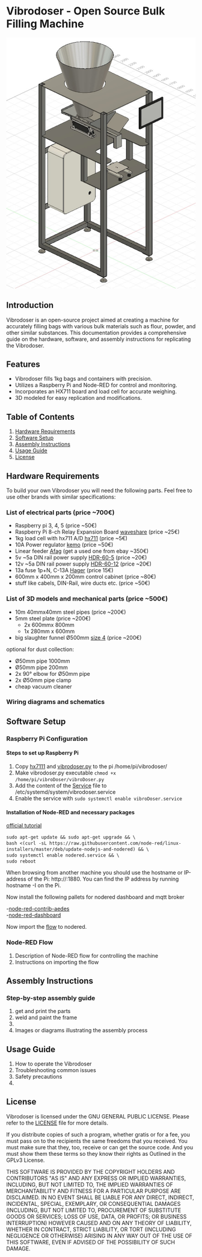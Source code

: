 # Vibrodoser - Open Source Bulk Filling Machine  

![Vibrodoser Machine](docs\img\vibrodoserAssembly1.jpg)

## Introduction  

Vibrodoser is an open-source project aimed at creating a machine for accurately filling bags with various bulk materials such as flour, powder, and other similar substances. This documentation provides a comprehensive guide on the hardware, software, and assembly instructions for replicating the Vibrodoser.

## Features

- Vibrodoser fills 1kg bags and containers with precision.  
- Utilizes a Raspberry Pi and Node-RED for control and monitoring.
- Incorporates an HX711 board and load cell for accurate weighing.
- 3D modeled for easy replication and modifications.

## Table of Contents

1. [Hardware Requirements](#hardware-requirements)
2. [Software Setup](#software-setup)
3. [Assembly Instructions](#assembly-instructions)
4. [Usage Guide](#usage-guide)
5. [License](#license)

## Hardware Requirements

To build your own Vibrodoser you will need the following parts. Feel free to use other brands with similar specifications:

### List of electrical parts (price ~700€)

- Raspberry pi 3, 4, 5 (price ~50€)
- Raspberry Pi 8-ch Relay Expansion Board  [waveshare](https://www.waveshare.com/rpi-relay-board-b.htm) (price ~25€)
- 1kg load cell with hx711 A/D [hx711](https://www.ebay.de/sch/i.html?_from=R40&_trksid=p2553889.m570.l1313&_nkw=hx+711+loadcell&_sacat=0) (price ~5€)
- 10A Power regulator [kemo](https://www.kemo-electronic.de/en/Transformer-Dimmer/M240-Power-Control-230-V-AC-10-A-Multifunction.php) (price ~50€)
- Linear feeder [Afag](https://www.afag.com/en/products/detail/linear-feeder-hlf-m-3.html) (get a used one from ebay ~350€)
- 5v ~5a DIN rail power supply [HDR-60-5](https://www.meanwell-web.com/en-gb/ac-dc-ultra-slim-din-rail-power-supply-input-range-hdr--60--5) (price ~20€)  
- 12v ~5a DIN rail power supply [HDR-60-12](https://www.meanwell-web.com/en-gb/ac-dc-ultra-slim-din-rail-power-supply-input-range-hdr--60--12) (price ~20€)  
- 13a fuse 1p+N, C-13A [Hager](https://www.hager.at/produktkatalog/energieverteilung-und-schutz-schaltgeraete/reiheneinbaugeraete/leitungsschutzschalter/ls-schalter-6ka/mcn513/19391.htm) (price 15€)
- 600mm x 400mm x 200mm control cabinet (price ~80€)
- stuff like cabels, DIN-Rail, wire ducts etc. (price ~50€)

### List of 3D models and mechanical parts (price ~500€)  

- 10m 40mmx40mm steel pipes (price ~200€)
- 5mm steel plate (price ~200€)  
    * 2x 600mmx 800mm
    * 1x 280mm x 600mm  
- big slaughter funnel Ø500mm [size 4](https://www.ebay.de/itm/145450569265?hash=item21dd878e31:g:K0YAAOSwKIpWEknz&amdata=enc%3AAQAIAAAA8IJstNXBvNsnDHynN1ARbeMmIM2RTDK0K0byh1Schn6cR55PfUV6%2FWkCOXgoQsoSMWsgQ46JCbTPhQQiFRqzUXaENnnVDTDB4YlJRSwsX2fy4cljnJNS2BWMqjffDGSFSRTXIC3v12NKAL6RtGeW3B3bXNU%2FtaW5GWBdDq65cdCbEL7cf7cpnC5TymgzmiPvzanPqKL3Xmk%2F1EjCQzifAWpVU6Qh51CCzLHAt4d8c%2BFCl1nhBx%2BNgaY3dKSdFdonyoupke8HrSbCEVxiSJ1mWzITPoJQdQEEFhZjgVUPE4u7JdISO1WimzrfNwvIGq4b3g%3D%3D%7Ctkp%3ABk9SR77R3-iYYw) (price ~200€)

optional for dust collection:

- Ø50mm pipe 1000mm  
- Ø50mm pipe 200mm  
- 2x 90° elbow for Ø50mm pipe
- 2x Ø50mm pipe clamp
- cheap vacuum cleaner

### Wiring diagrams and schematics

## Software Setup

### Raspberry Pi Configuration

#### Steps to set up Raspberry Pi

1. Copy [hx7111](hx711\hx711.py) and [vibrodoser.py](hx711\vibroDoser.py) to the pi /home/pi/vibrodoser/
2. Make vibrodoser.py executable ```chmod +x /home/pi/vibroDoser/vibroDoser.py```  
3. Add the content of the [Service](service\vibrodoser.service) file to /etc/systemd/system/vibrodoser.service
4. Enable the service  with ```sudo systemctl enable vibroDoser.service```

#### Installation of Node-RED and necessary packages

[official tutorial](https://nodered.org/docs/getting-started/raspberrypi)  

```console
sudo apt-get update && sudo apt-get upgrade && \
bash <(curl -sL https://raw.githubusercontent.com/node-red/linux-installers/master/deb/update-nodejs-and-nodered) && \
sudo systemctl enable nodered.service && \
sudo reboot
```

When browsing from another machine you should use the hostname or IP-address of the Pi: http://<hostname>:1880. You can find the IP address by running hostname -I on the Pi.  

Now install the following pallets for nodered dashboard and mqtt broker

-[node-red-contrib-aedes](https://flows.nodered.org/node/node-red-contrib-aedes)  
-[node-red-dashboard](https://flows.nodered.org/node/node-red-dashboard)  

Now import the [flow](flow\flow.json) to nodered.

### Node-RED Flow

1. Description of Node-RED flow for controlling the machine
2. Instructions on importing the flow

## Assembly Instructions

### Step-by-step assembly guide

1. get and print the parts
2. weld and paint the frame
3.  
4. Images or diagrams illustrating the assembly process

## Usage Guide

1. How to operate the Vibrodoser
2. Troubleshooting common issues
3. Safety precautions
4.  

## License  

Vibrodoser is licensed under the GNU GENERAL PUBLIC LICENSE. Please refer to the [LICENSE](LICENSE) file for more details.

If you distribute copies of such a program, whether gratis or for a fee, you must pass on to the recipients the same freedoms that you received. You must make sure that they, too, receive or can get the source code. And you must show them these terms so they know their rights as Outlined in the GPLv3 License.

THIS SOFTWARE IS PROVIDED BY THE COPYRIGHT HOLDERS AND CONTRIBUTORS "AS IS" AND ANY EXPRESS OR IMPLIED WARRANTIES, INCLUDING, BUT NOT LIMITED TO, THE IMPLIED WARRANTIES OF MERCHANTABILITY AND FITNESS FOR A PARTICULAR PURPOSE ARE DISCLAIMED. IN NO EVENT SHALL BE LIABLE FOR ANY DIRECT, INDIRECT, INCIDENTAL, SPECIAL, EXEMPLARY, OR CONSEQUENTIAL DAMAGES (INCLUDING, BUT NOT LIMITED TO, PROCUREMENT OF SUBSTITUTE GOODS OR SERVICES; LOSS OF USE, DATA, OR PROFITS; OR BUSINESS INTERRUPTION) HOWEVER CAUSED AND ON ANY THEORY OF LIABILITY, WHETHER IN CONTRACT, STRICT LIABILITY, OR TORT (INCLUDING NEGLIGENCE OR OTHERWISE) ARISING IN ANY WAY OUT OF THE USE OF THIS SOFTWARE, EVEN IF ADVISED OF THE POSSIBILITY OF SUCH DAMAGE.  
